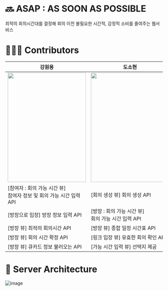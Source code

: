 # 🔜 ASAP : AS SOON AS POSSIBLE
최적의 회의시간대를 결정해 회의 이전 불필요한 시간적, 감정적 소비를 줄여주는 웹서비스

# 👨🏻‍💻 Contributors
|  <div align = center>강원용 </div> | <div align = center> 도소현 </div> |
|:----------|:----------|
| <img src = "https://github.com/ASAP-as-soon-as-possible/ASAP_Server/assets/79795051/2a47c330-1fd3-49a3-809e-f0b81070bef6.png" width = "250" height = "350"/>| <img src = "https://github.com/ASAP-as-soon-as-possible/ASAP_Server/assets/79795051/09dc75b2-cd44-4326-aa38-7358e84d3794.png" width = "250" height = "350"/> |
| [참여자 : 회의 가능 시간 뷰] <br/> 참여자 정보 및 회의 가능 시간 입력 API    |[회의 생성 뷰] 회의 생성 API |
| [방장으로 입장] 방장 정보 입력 API  | [방장 : 회의 가능 시간 뷰] <br/> 회의 가능 시간 입력 API|
| [방장 뷰] 최적의 회의시간 API   | [방장 뷰] 종합 일정 시간표 API  |
| [방장 뷰] 회의 시간 확정 API| [링크 입장 뷰] 유효한 회의 확인 API |
| [방장 뷰] 큐카드 정보 불러오는 API  |[가능 시간 입력 뷰] 선택지 제공 |

# 💼 Server Architecture
![image](https://github.com/ASAP-as-soon-as-possible/ASAP_Server/assets/79795051/d1aae75e-4ce9-4b1e-9b70-8a5ea07e37e2)
